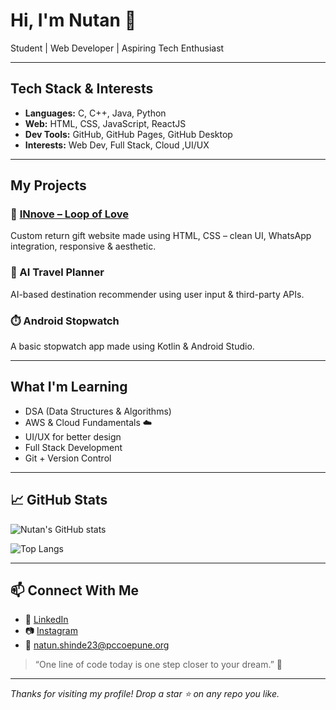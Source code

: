 #  Hi, I'm Nutan 👋
 Student |  Web Developer |  Aspiring Tech Enthusiast 


---

## Tech Stack & Interests

- **Languages:** C, C++, Java, Python
- **Web:** HTML, CSS, JavaScript, ReactJS
- **Dev Tools:** GitHub, GitHub Pages, GitHub Desktop
- **Interests:** Web Dev, Full Stack, Cloud ,UI/UX

---

##  My Projects

### 🎁 [INnove – Loop of Love](https://yourusername.github.io/innove-website)
Custom return gift website made using HTML, CSS – clean UI, WhatsApp integration, responsive & aesthetic.

### 🧠 AI Travel Planner
AI-based destination recommender using user input & third-party APIs.

### ⏱️ Android Stopwatch
A basic stopwatch app made using Kotlin & Android Studio.

---

##  What I'm Learning

- DSA (Data Structures & Algorithms)
- AWS & Cloud Fundamentals ☁️
- UI/UX for better design
- Full Stack Development
- Git + Version Control

---

## 📈 GitHub Stats

![Nutan's GitHub stats](https://github-readme-stats.vercel.app/api?username=nutanshinde1&show_icons=true&theme=rose_pine)

![Top Langs](https://github-readme-stats.vercel.app/api/top-langs/?username=nutanshinde1&layout=compact&theme=rose_pine)

---

## 📫 Connect With Me

- 💼 [LinkedIn](https://www.linkedin.com/in/nutan-shinde-00b688292/)
- 📷 [Instagram]()
- 💌 natun.shinde23@pccoepune.org

> “One line of code today is one step closer to your dream.” 💫

---

_Thanks for visiting my profile! Drop a star ⭐ on any repo you like._
